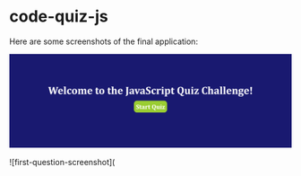 # code-quiz-js









Here are some screenshots of the final application:

![welcome-page-screenshot](https://github.com/DinaLo44/code-quiz-js/blob/main/assets/screenshots/welcome-page-screeshot.png)

![first-question-screenshot](
